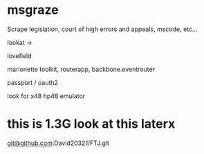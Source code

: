 # msgraze
Scrape legislation, court of high errors and appeals, mscode, etc...


lookat ->

lovefield

marionette toolkit, routerapp, backbone.eventrouter

passport / oauth2

look for x48 hp48 emulator

# this is 1.3G look at this laterx
git@github.com:David20321/FTJ.git
